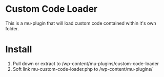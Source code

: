 # Custom Code Loader
This is a mu-plugin that will load custom code contained within it's own folder.

# Install
1. Pull down or extract to /wp-content/mu-plugins/custom-code-loader
2. Soft link mu-custom-code-loader.php to /wp-content/mu-plugins/
